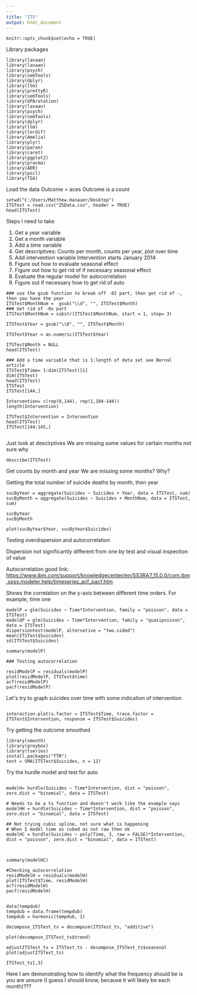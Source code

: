 ```yaml
---
---
title: "ITS"
output: html_document
---
```


```{r setup, include=FALSE}
knitr::opts_chunk$set(echo = TRUE)
```
Library packages
```{r}
library(lavaan)
library(lavaan)
library(psych)
library(semTools)
library(dplyr)
library(ltm)
library(prettyR)
library(semTools)
library(GPArotation)
library(lavaan)
library(psych)
library(semTools)
library(dplyr)
library(ltm)
library(lordif)
library(Amelia)
library(plyr)
library(paran)
library(caret)
library(ggplot2)
library(pracma)
library(AER)
library(pscl)
library(TSA)
```
Load the data
Outcome = aces
Outcome is a count
```{r}
setwd("C:/Users/Matthew.Hanauer/Desktop")
ITSTest = read.csv("ZSData.csv", header = TRUE) 
head(ITSTest)
```
Steps I need to take
1. Get a year variable
2. Get a month variable
3. Add a time variable
4. Get descriptives: Counts per month, counts per year, plot over time
5. Add intervention variable Intervention starts January 2014
6. Figure out how to evaluate seasonal effect
7. Figure out how to get rid of if necessary seasonal effect
8. Evaluate the regular model for autocorrelation
9. Figure out if necessary how to get rid of auto
```{r}
### use the gsub function to break off -02 part, then get rid of -, then you have the year
ITSTest$MonthNum =  gsub("\\d", "", ITSTest$Month)
### Get rid of -0x part 
ITSTest$MonthNum = substr(ITSTest$MonthNum, start = 1, stop= 3)

ITSTest$Year = gsub("\\D", "", ITSTest$Month)

ITSTest$Year = as.numeric(ITSTest$Year)

ITSTest$Month = NULL
head(ITSTest)

### Add a time variable that is 1:length of data set see Bernal article
ITSTest$Time= 1:dim(ITSTest)[1]
dim(ITSTest)
head(ITSTest)
ITSTest
ITSTest[144,]

Intervention= c(rep(0,144), rep(1,194-144))
length(Intervention)

ITSTest$Intervention = Intervention
head(ITSTest)
ITSTest[144:145,]


```
Just look at descirptives
We are missing some values for certain months not sure why
```{r}
describe(ITSTest)
```


Get counts by month and year 
We are missing some months?  Why?

Getting the total number of suicide deaths by month, then year
```{r}
sucByYear = aggregate(Suicides ~ Suicides + Year, data = ITSTest, sum)
sucByMonth = aggregate(Suicides ~ Suicides + MonthNum, data = ITSTest, sum)

sucByYear
sucByMonth

plot(sucByYear$Year, sucByYear$Suicides)

```
Testing overdispersion and autocorrelation

Dispersion not significantly different from one by test and visual inspection of value 


Autocorrelation good link: https://www.ibm.com/support/knowledgecenter/en/SS3RA7_15.0.0/com.ibm.spss.modeler.help/timeseries_acf_pacf.htm

Shows the correlation on the y-axis between different time orders.  For example, time one 
```{r}
modelP = glm(Suicides ~ Time*Intervention, family = "poisson", data = ITSTest)  
modelQP = glm(Suicides ~ Time*Intervention, family = "quasipoisson", data = ITSTest)  
dispersiontest(modelP, alternative = "two.sided")
mean(ITSTest$Suicides)
sd(ITSTest$Suicides)

summary(modelP)

### Testing autocorrelation

residModelP = residuals(modelP)
plot(residModelP, ITSTest$time)
acf(residModelP)
pacf(residModelP)
```
Let's try to graph suicides over time with some indication of intervention
```{r}

interaction.plot(x.factor = ITSTest$Time, trace.factor = ITSTest$Intervention, response = ITSTest$Suicides)
```
Try getting the outcome smoothed
```{r}
library(smooth)
library(greybox)
library(tseries)
install.packages("TTR")
test = SMA(ITSTest$Suicides, n = 12)

```


Try the hurdle model and test for auto
```{r}

modelH= hurdle(Suicides ~ Time*Intervention, dist = "poisson", zero.dist = "binomial", data = ITSTest)  

# Needs to be a ts function and doesn't work like the example says
modelHH = hurdle(Suicides ~ Time*Intervention, dist = "poisson", zero.dist = "binomial", data = ITSTest)  

## Not trying cubic spline, not sure what is happening
# When I model time as cubed as not raw then ok 
modelHC = hurdle(Suicides ~ poly(Time, 3, raw = FALSE)*Intervention, dist = "poisson", zero.dist = "binomial", data = ITSTest)  



summary(modelHC)

#Checking autocorrelation
residModelH = residuals(modelH)
plot(ITSTest$Time, residModelH)
acf(residModelH)
pacf(residModelH)


data(tempdub)
tempdub = data.frame(tempdub)
tempdub = harmonic(tempdub, 1)

```


```{r}
decompose_ITSTest_ts = decompose(ITSTest_ts, "additive")

plot(decompose_ITSTest_ts$trend)

adjustITSTest_ts = ITSTest_ts - decompose_ITSTest_ts$seasonal 
plot(adjustITSTest_ts)

ITSTest_ts[,3]
```
Here I am demonstrating how to identify what the frequency should be is you are unsure (I guess I should know, because it will likely be each month)???



